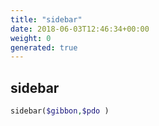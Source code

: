 ```yaml
---
title: "sidebar"
date: 2018-06-03T12:46:34+00:00
weight: 0
generated: true
---
```


## sidebar



```php
sidebar($gibbon,$pdo )
```





